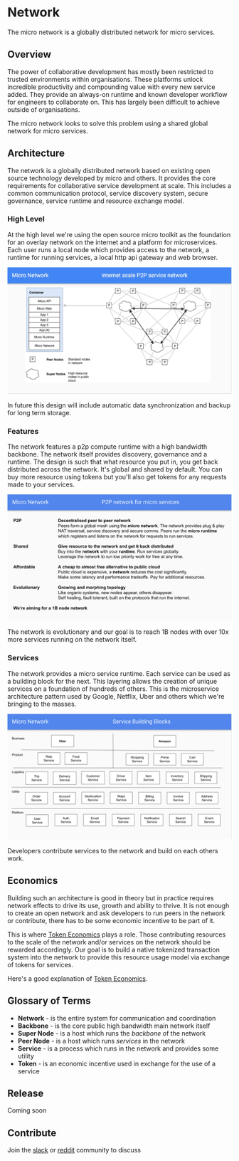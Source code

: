 # Network

The micro network is a globally distributed network for micro services.

## Overview

The power of collaborative development has mostly been restricted to trusted environments within organisations. 
These platforms unlock incredible productivity and compounding value with every new service added. They provide 
an always-on runtime and known developer workflow for engineers to collaborate on. This has largely been 
difficult to achieve outside of organisations.

The micro network looks to solve this problem using a shared global network for micro services.

## Architecture

The network is a globally distributed network based on existing open source technology developed by micro and others. 
It provides the core requirements for collaborative service development at scale. This includes a common 
communication protocol, service discovery system, secure governance, service runtime and resource exchange model.

### High Level

At the high level we're using the open source micro toolkit as the foundation for an overlay network on the internet and a platform for microservices. 
Each user runs a local node which provides access to the network, a runtime for running services, a local http api gateway and web browser.

![Architecture](images/arch.jpg)

In future this design will include automatic data synchronization and backup for long term storage.

### Features

The network features a p2p compute runtime with a high bandwidth backbone. The network itself provides discovery, governance and a runtime. 
The design is such that what resource you put in, you get back distributed across the network. It's global and shared by default. You can 
buy more resource using tokens but you'll also get tokens for any requests made to your services.

![Architecture](images/arch2.jpg)

The network is evolutionary and our goal is to reach 1B nodes with over 10x more services running on the network itself. 

### Services

The network provides a micro service runtime. Each service can be used as a building block for the next. 
This layering allows the creation of unique services on a foundation of hundreds of others. This is the microservice 
architecture pattern used by Google, Netflix, Uber and others which we're bringing to the masses.

![Architecture](images/arch3.png)

Developers contribute services to the network and build on each others work.

## Economics

Building such an architecture is good in theory but in practice requires network effects to drive its use, growth and ability to thrive. 
It is not enough to create an open network and ask developers to run peers in the network or contribute, there has to be some economic 
incentive to be part of it.

This is where [Token Economics](https://en.wikipedia.org/wiki/Token_economy) plays a role. Those contributing resources to the scale 
of the network and/or services on the network should be rewarded accordingly. Our goal is to build a native tokenized transaction 
system into the network to provide this resource usage model via exchange of tokens for services.

Here's a good explanation of [Token Economics](https://www.investinblockchain.com/token-economics/).

## Glossary of Terms

- **Network** - is the entire system for communication and coordination
- **Backbone** - is the core public high bandwidth main network itself
- **Super Node** - is a host which runs the *backbone* of the network
- **Peer Node** - is a host which runs *services* in the network
- **Service** - is a process which runs in the network and provides some utility
- **Token** - is an economic incentive used in exchange for the use of a service

## Release

Coming soon

## Contribute

Join the [slack](https://micro.mu/slack/) or [reddit](https://www.reddit.com/r/micronet/) community to discuss
